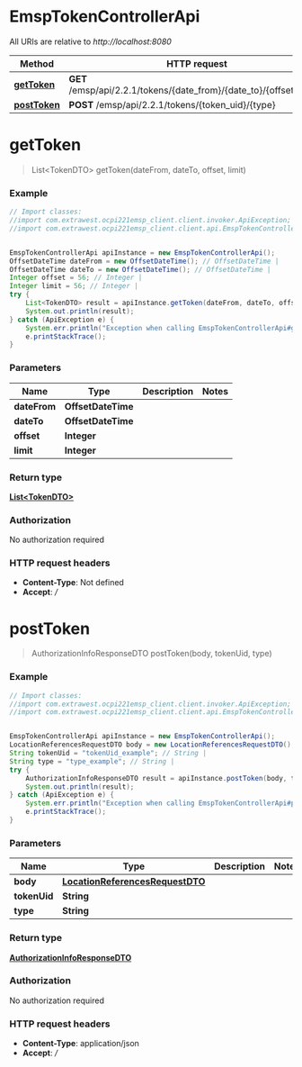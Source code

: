 # EmspTokenControllerApi

All URIs are relative to *http://localhost:8080*

Method | HTTP request | Description
------------- | ------------- | -------------
[**getToken**](EmspTokenControllerApi.md#getToken) | **GET** /emsp/api/2.2.1/tokens/{date_from}/{date_to}/{offset}/{limit} | 
[**postToken**](EmspTokenControllerApi.md#postToken) | **POST** /emsp/api/2.2.1/tokens/{token_uid}/{type} | 

<a name="getToken"></a>
# **getToken**
> List&lt;TokenDTO&gt; getToken(dateFrom, dateTo, offset, limit)



### Example
```java
// Import classes:
//import com.extrawest.ocpi221emsp_client.client.invoker.ApiException;
//import com.extrawest.ocpi221emsp_client.client.api.EmspTokenControllerApi;


EmspTokenControllerApi apiInstance = new EmspTokenControllerApi();
OffsetDateTime dateFrom = new OffsetDateTime(); // OffsetDateTime | 
OffsetDateTime dateTo = new OffsetDateTime(); // OffsetDateTime | 
Integer offset = 56; // Integer | 
Integer limit = 56; // Integer | 
try {
    List<TokenDTO> result = apiInstance.getToken(dateFrom, dateTo, offset, limit);
    System.out.println(result);
} catch (ApiException e) {
    System.err.println("Exception when calling EmspTokenControllerApi#getToken");
    e.printStackTrace();
}
```

### Parameters

Name | Type | Description  | Notes
------------- | ------------- | ------------- | -------------
 **dateFrom** | **OffsetDateTime**|  |
 **dateTo** | **OffsetDateTime**|  |
 **offset** | **Integer**|  |
 **limit** | **Integer**|  |

### Return type

[**List&lt;TokenDTO&gt;**](TokenDTO.md)

### Authorization

No authorization required

### HTTP request headers

 - **Content-Type**: Not defined
 - **Accept**: */*

<a name="postToken"></a>
# **postToken**
> AuthorizationInfoResponseDTO postToken(body, tokenUid, type)



### Example
```java
// Import classes:
//import com.extrawest.ocpi221emsp_client.client.invoker.ApiException;
//import com.extrawest.ocpi221emsp_client.client.api.EmspTokenControllerApi;


EmspTokenControllerApi apiInstance = new EmspTokenControllerApi();
LocationReferencesRequestDTO body = new LocationReferencesRequestDTO(); // LocationReferencesRequestDTO | 
String tokenUid = "tokenUid_example"; // String | 
String type = "type_example"; // String | 
try {
    AuthorizationInfoResponseDTO result = apiInstance.postToken(body, tokenUid, type);
    System.out.println(result);
} catch (ApiException e) {
    System.err.println("Exception when calling EmspTokenControllerApi#postToken");
    e.printStackTrace();
}
```

### Parameters

Name | Type | Description  | Notes
------------- | ------------- | ------------- | -------------
 **body** | [**LocationReferencesRequestDTO**](LocationReferencesRequestDTO.md)|  |
 **tokenUid** | **String**|  |
 **type** | **String**|  |

### Return type

[**AuthorizationInfoResponseDTO**](AuthorizationInfoResponseDTO.md)

### Authorization

No authorization required

### HTTP request headers

 - **Content-Type**: application/json
 - **Accept**: */*

